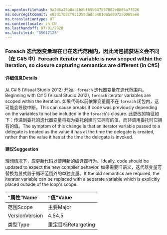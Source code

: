 ```yaml
---
ms.openlocfilehash: 9a2d6a25a8ab1b8bf65b947557802e0805a7f826
ms.sourcegitcommit: e02d17b2cf9c1258dadda4810a5e6072a0089aee
ms.translationtype: HT
ms.contentlocale: zh-CN
ms.lasthandoff: 07/01/2020
ms.locfileid: "85617123"
---
```

### <a name="foreach-iterator-variable-is-now-scoped-within-the-iteration-so-closure-capturing-semantics-are-different-in-c5"></a><span data-ttu-id="b29a7-101">Foreach 迭代器变量现在已在迭代范围内，因此闭包捕获语义会不同（在 C#5 中）</span><span class="sxs-lookup"><span data-stu-id="b29a7-101">Foreach iterator variable is now scoped within the iteration, so closure capturing semantics are different (in C#5)</span></span>

#### <a name="details"></a><span data-ttu-id="b29a7-102">详细信息</span><span class="sxs-lookup"><span data-stu-id="b29a7-102">Details</span></span>

<span data-ttu-id="b29a7-103">从 C# 5 (Visual Studio 2012) 开始，`foreach` 迭代器变量在迭代范围内。</span><span class="sxs-lookup"><span data-stu-id="b29a7-103">Beginning with C# 5 (Visual Studio 2012), `foreach` iterator variables are scoped within the iteration.</span></span> <span data-ttu-id="b29a7-104">如果代码以前依靠变量而不在 `foreach` 闭包内，这可能会导致中断。</span><span class="sxs-lookup"><span data-stu-id="b29a7-104">This can cause breaks if code was previously depending on the variables to not be included in the `foreach`'s closure.</span></span> <span data-ttu-id="b29a7-105">此更改的特征如下：传递到委托的迭代器变量将视为委托创建时它拥有的值，而非调用委托时它拥有的值。</span><span class="sxs-lookup"><span data-stu-id="b29a7-105">The symptom of this change is that an iterator variable passed to a delegate is treated as the value it has at the time the delegate is created, rather than the value it has at the time the delegate is invoked.</span></span>

#### <a name="suggestion"></a><span data-ttu-id="b29a7-106">建议</span><span class="sxs-lookup"><span data-stu-id="b29a7-106">Suggestion</span></span>

<span data-ttu-id="b29a7-107">理想情况下，应更新代码以使用新的编译器行为。</span><span class="sxs-lookup"><span data-stu-id="b29a7-107">Ideally, code should be updated to expect the new compiler behavior.</span></span> <span data-ttu-id="b29a7-108">如果需要旧语义，迭代器变量可替换为显式置于循环范围外的单独变量。</span><span class="sxs-lookup"><span data-stu-id="b29a7-108">If the old semantics are required, the iterator variable can be replaced with a separate variable which is explicitly placed outside of the loop's scope.</span></span>

| <span data-ttu-id="b29a7-109">“属性”</span><span class="sxs-lookup"><span data-stu-id="b29a7-109">Name</span></span>    | <span data-ttu-id="b29a7-110">“值”</span><span class="sxs-lookup"><span data-stu-id="b29a7-110">Value</span></span>       |
|:--------|:------------|
| <span data-ttu-id="b29a7-111">范围</span><span class="sxs-lookup"><span data-stu-id="b29a7-111">Scope</span></span>   | <span data-ttu-id="b29a7-112">主要</span><span class="sxs-lookup"><span data-stu-id="b29a7-112">Major</span></span>       |
| <span data-ttu-id="b29a7-113">Version</span><span class="sxs-lookup"><span data-stu-id="b29a7-113">Version</span></span> | <span data-ttu-id="b29a7-114">4.5</span><span class="sxs-lookup"><span data-stu-id="b29a7-114">4.5</span></span>         |
| <span data-ttu-id="b29a7-115">类型</span><span class="sxs-lookup"><span data-stu-id="b29a7-115">Type</span></span>    | <span data-ttu-id="b29a7-116">重定目标</span><span class="sxs-lookup"><span data-stu-id="b29a7-116">Retargeting</span></span> |
